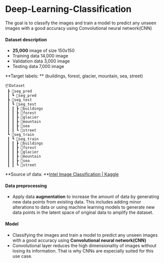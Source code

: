 # Deep-Learning-Classification
The goal is to classify the images and train a model to predict any unseen images with a good accuracy using Convolutional neural network(CNN)



#### **Dataset description**

- **25,000** image of size 150x150
- Training data 14,000 image
- Validation data 3,000 image 
- Testing data 7,000 image

**Target labels: ** (buildings, forest, glacier, mountain, sea, street)

```
📦Dataset
 ┣ 📂seg_pred
 ┃ ┗ 📂seg_pred
 ┣ 📂seg_test
 ┃ ┗ 📂seg_test
 ┃ ┃ ┣ 📂buildings
 ┃ ┃ ┣ 📂forest
 ┃ ┃ ┣ 📂glacier
 ┃ ┃ ┣ 📂mountain
 ┃ ┃ ┣ 📂sea
 ┃ ┃ ┗ 📂street
 ┗ 📂seg_train
 ┃ ┗ 📂seg_train
 ┃ ┃ ┣ 📂buildings
 ┃ ┃ ┣ 📂forest
 ┃ ┃ ┣ 📂glacier
 ┃ ┃ ┣ 📂mountain
 ┃ ┃ ┣ 📂sea
 ┃ ┃ ┗ 📂street
```

**Source of data: **[Intel Image Classification | Kaggle](https://www.kaggle.com/datasets/puneet6060/intel-image-classification)



#### **Data preprocessing**

- Apply data **augmentation** to increase the amount of data by generating new data points from existing data. This includes adding minor alterations to data or using machine learning models to generate new data points in the latent space of original data to amplify the dataset.



#### **Model**

- Classifying the images and train a model to predict any unseen images with a good accuracy using **Convolutional neural network(CNN)**
- Convolutional layer reduces the high dimensionality of images without losing its information. That is why CNNs are especially suited for this use case.
